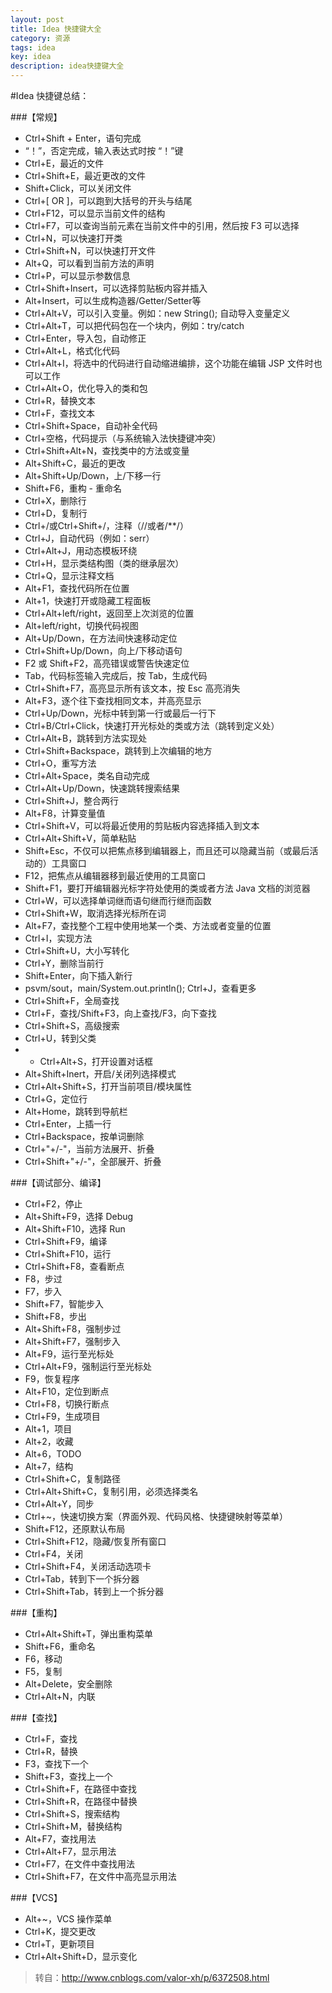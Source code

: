 ```yaml
---
layout: post
title: Idea 快捷键大全
category: 资源
tags: idea
key: idea
description: idea快捷键大全
---
```


#Idea 快捷键总结：

###【常规】
- Ctrl+Shift + Enter，语句完成
- “！”，否定完成，输入表达式时按 “！”键
- Ctrl+E，最近的文件
- Ctrl+Shift+E，最近更改的文件
- Shift+Click，可以关闭文件
- Ctrl+[ OR ]，可以跑到大括号的开头与结尾
- Ctrl+F12，可以显示当前文件的结构
- Ctrl+F7，可以查询当前元素在当前文件中的引用，然后按 F3 可以选择
- Ctrl+N，可以快速打开类
- Ctrl+Shift+N，可以快速打开文件
- Alt+Q，可以看到当前方法的声明
- Ctrl+P，可以显示参数信息
- Ctrl+Shift+Insert，可以选择剪贴板内容并插入
- Alt+Insert，可以生成构造器/Getter/Setter等
- Ctrl+Alt+V，可以引入变量。例如：new String();  自动导入变量定义
- Ctrl+Alt+T，可以把代码包在一个块内，例如：try/catch
- Ctrl+Enter，导入包，自动修正
- Ctrl+Alt+L，格式化代码
- Ctrl+Alt+I，将选中的代码进行自动缩进编排，这个功能在编辑 JSP 文件时也可以工作
- Ctrl+Alt+O，优化导入的类和包
- Ctrl+R，替换文本
- Ctrl+F，查找文本
- Ctrl+Shift+Space，自动补全代码
- Ctrl+空格，代码提示（与系统输入法快捷键冲突）
- Ctrl+Shift+Alt+N，查找类中的方法或变量
- Alt+Shift+C，最近的更改
- Alt+Shift+Up/Down，上/下移一行
- Shift+F6，重构 - 重命名
- Ctrl+X，删除行
- Ctrl+D，复制行
- Ctrl+/或Ctrl+Shift+/，注释（//或者/**/）
- Ctrl+J，自动代码（例如：serr）
- Ctrl+Alt+J，用动态模板环绕
- Ctrl+H，显示类结构图（类的继承层次）
- Ctrl+Q，显示注释文档
- Alt+F1，查找代码所在位置
- Alt+1，快速打开或隐藏工程面板
- Ctrl+Alt+left/right，返回至上次浏览的位置
- Alt+left/right，切换代码视图
- Alt+Up/Down，在方法间快速移动定位
- Ctrl+Shift+Up/Down，向上/下移动语句
- F2 或 Shift+F2，高亮错误或警告快速定位
- Tab，代码标签输入完成后，按 Tab，生成代码
- Ctrl+Shift+F7，高亮显示所有该文本，按 Esc 高亮消失
- Alt+F3，逐个往下查找相同文本，并高亮显示
- Ctrl+Up/Down，光标中转到第一行或最后一行下
- Ctrl+B/Ctrl+Click，快速打开光标处的类或方法（跳转到定义处）
- Ctrl+Alt+B，跳转到方法实现处
- Ctrl+Shift+Backspace，跳转到上次编辑的地方
- Ctrl+O，重写方法
- Ctrl+Alt+Space，类名自动完成
- Ctrl+Alt+Up/Down，快速跳转搜索结果
- Ctrl+Shift+J，整合两行
- Alt+F8，计算变量值
- Ctrl+Shift+V，可以将最近使用的剪贴板内容选择插入到文本
- Ctrl+Alt+Shift+V，简单粘贴
- Shift+Esc，不仅可以把焦点移到编辑器上，而且还可以隐藏当前（或最后活动的）工具窗口
- F12，把焦点从编辑器移到最近使用的工具窗口
- Shift+F1，要打开编辑器光标字符处使用的类或者方法 Java 文档的浏览器
- Ctrl+W，可以选择单词继而语句继而行继而函数
- Ctrl+Shift+W，取消选择光标所在词
- Alt+F7，查找整个工程中使用地某一个类、方法或者变量的位置
- Ctrl+I，实现方法
- Ctrl+Shift+U，大小写转化
- Ctrl+Y，删除当前行
- Shift+Enter，向下插入新行
- psvm/sout，main/System.out.println(); Ctrl+J，查看更多
- Ctrl+Shift+F，全局查找
- Ctrl+F，查找/Shift+F3，向上查找/F3，向下查找
- Ctrl+Shift+S，高级搜索
- Ctrl+U，转到父类
- - Ctrl+Alt+S，打开设置对话框
- Alt+Shift+Inert，开启/关闭列选择模式
- Ctrl+Alt+Shift+S，打开当前项目/模块属性
- Ctrl+G，定位行
- Alt+Home，跳转到导航栏
- Ctrl+Enter，上插一行
- Ctrl+Backspace，按单词删除
- Ctrl+"+/-"，当前方法展开、折叠
- Ctrl+Shift+"+/-"，全部展开、折叠

###【调试部分、编译】

- Ctrl+F2，停止
- Alt+Shift+F9，选择 Debug
- Alt+Shift+F10，选择 Run
- Ctrl+Shift+F9，编译
- Ctrl+Shift+F10，运行
- Ctrl+Shift+F8，查看断点
- F8，步过
- F7，步入
- Shift+F7，智能步入
- Shift+F8，步出
- Alt+Shift+F8，强制步过
- Alt+Shift+F7，强制步入
- Alt+F9，运行至光标处
- Ctrl+Alt+F9，强制运行至光标处
- F9，恢复程序
- Alt+F10，定位到断点
- Ctrl+F8，切换行断点
- Ctrl+F9，生成项目
- Alt+1，项目
- Alt+2，收藏
- Alt+6，TODO
- Alt+7，结构
- Ctrl+Shift+C，复制路径
- Ctrl+Alt+Shift+C，复制引用，必须选择类名
- Ctrl+Alt+Y，同步
- Ctrl+~，快速切换方案（界面外观、代码风格、快捷键映射等菜单）
- Shift+F12，还原默认布局
- Ctrl+Shift+F12，隐藏/恢复所有窗口
- Ctrl+F4，关闭
- Ctrl+Shift+F4，关闭活动选项卡
- Ctrl+Tab，转到下一个拆分器
- Ctrl+Shift+Tab，转到上一个拆分器

###【重构】

- Ctrl+Alt+Shift+T，弹出重构菜单
- Shift+F6，重命名
- F6，移动
- F5，复制
- Alt+Delete，安全删除
- Ctrl+Alt+N，内联

###【查找】

- Ctrl+F，查找
- Ctrl+R，替换
- F3，查找下一个
- Shift+F3，查找上一个
- Ctrl+Shift+F，在路径中查找
- Ctrl+Shift+R，在路径中替换
- Ctrl+Shift+S，搜索结构
- Ctrl+Shift+M，替换结构
- Alt+F7，查找用法
- Ctrl+Alt+F7，显示用法
- Ctrl+F7，在文件中查找用法
- Ctrl+Shift+F7，在文件中高亮显示用法

###【VCS】

- Alt+~，VCS 操作菜单
- Ctrl+K，提交更改
- Ctrl+T，更新项目
- Ctrl+Alt+Shift+D，显示变化


> 转自：http://www.cnblogs.com/valor-xh/p/6372508.html
